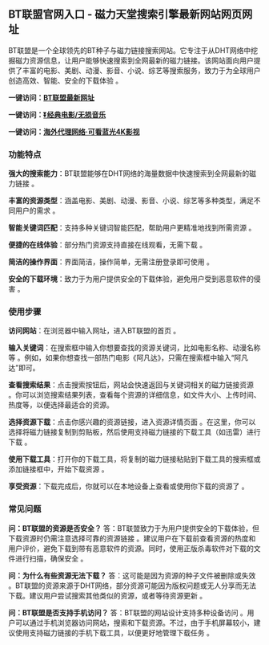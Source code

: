 <h2>BT联盟官网入口 - 磁力天堂搜索引擎最新网站网页网址</h2>
<p>BT联盟是一个全球领先的BT种子与磁力链接搜索网站。它专注于从DHT网络中挖掘磁力资源信息，让用户能够快速搜索到全网最新的磁力链接。该网站面向用户提供了丰富的电影、美剧、动漫、影音、小说、综艺等搜索服务，致力于为全球用户创造高效、智能、安全的下载体验 。</p>
<p><strong>一键访问：</strong><a href="https://www.litxdh.com/sites/bt-lian-meng.html"><strong>BT联盟最新网址</strong></a></p>
<p><strong>一键访问：</strong><a href="https://pan.quark.cn/s/0db22432c259"><strong>⏬经典电影/无损音乐</strong></a></p>
<p><strong>一键访问：</strong><a href="http://ip.harmonylink.net/share/e82025"><strong>海外代理网络·可看蓝光4K影视</strong></a></p>
<h3><strong>功能特点</strong></h3>
<p><strong>强大的搜索能力</strong>：BT联盟能够在DHT网络的海量数据中快速搜索到全网最新的磁力链接 。</p>
<p><strong>丰富的资源类型</strong>：涵盖电影、美剧、动漫、影音、小说、综艺等多种类型，满足不同用户的需求 。</p>
<p><strong>智能关键词匹配</strong>：支持多种关键词智能匹配，帮助用户更精准地找到所需资源 。</p>
<p><strong>便捷的在线体验</strong>：部分热门资源支持直接在线观看，无需下载 。</p>
<p><strong>简洁的操作界面</strong>：界面简洁，操作简单，无需注册登录即可使用 。</p>
<p><strong>安全的下载环境</strong>：致力于为用户提供安全的下载体验，避免用户受到恶意软件的侵害 。</p>
<h3><strong>使用步骤</strong></h3>
<p><strong>访问网站</strong>：在浏览器中输入网址，进入BT联盟的首页 。</p>
<p><strong>输入关键词</strong>：在搜索框中输入你想要查找的资源关键词，比如电影名称、动漫名称等 。例如，如果你想查找一部热门电影《阿凡达》，只需在搜索框中输入“阿凡达”即可。</p>
<p><strong>查看搜索结果</strong>：点击搜索按钮后，网站会快速返回与关键词相关的磁力链接资源 。你可以浏览搜索结果列表，查看每个资源的详细信息，如文件大小、上传时间、热度等，以便选择最适合的资源。</p>
<p><strong>选择资源下载</strong>：点击你感兴趣的资源链接，进入资源详情页面 。在这里，你可以选择将磁力链接复制到剪贴板，然后使用支持磁力链接的下载工具（如迅雷）进行下载 。</p>
<p><strong>使用下载工具</strong>：打开你的下载工具，将复制的磁力链接粘贴到下载工具的搜索框或添加链接框中，开始下载资源 。</p>
<p><strong>享受资源</strong>：下载完成后，你就可以在本地设备上查看或使用你下载的资源了 。</p>
<h3><strong>常见问题</strong></h3>
<p><strong>问：BT联盟的资源是否安全？</strong> 答：BT联盟致力于为用户提供安全的下载体验，但下载资源时仍需注意选择可靠的资源链接 。建议用户在下载前查看资源的热度和用户评价，避免下载到带有恶意软件的资源。同时，使用正版杀毒软件对下载的文件进行扫描，确保安全 。</p>
<p><strong>问：为什么有些资源无法下载？</strong> 答：这可能是因为资源的种子文件被删除或失效 。BT联盟的资源来源于DHT网络，部分资源可能因为版权问题或无人分享而无法下载。建议用户尝试搜索其他类似的资源，或者等待资源更新 。</p>
<p><strong>问：BT联盟是否支持手机访问？</strong> 答：BT联盟的网站设计支持多种设备访问 。用户可以通过手机浏览器访问网站，搜索和下载资源。不过，由于手机屏幕较小，建议使用支持磁力链接的手机下载工具，以便更好地管理下载任务 。</p>
